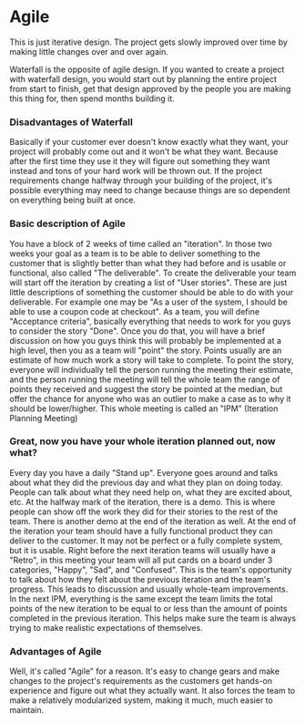 # Agile

This is just iterative design. The project gets slowly improved over time by making little changes over and over again.

Waterfall is the opposite of agile design. If you wanted to create a project with waterfall design, you would start out by planning the entire project from start to finish, get that design approved by the people you are making this thing for, then spend months building it.

### Disadvantages of Waterfall
Basically if your customer ever doesn't know exactly what they want, your project will probably come out and it won't be what they want. Because after the first time they use it they will figure out something they want instead and tons of your hard work will be thrown out. If the project requirements change halfway through your building of the project, it's possible everything may need to change because things are so dependent on everything being built at once.

### Basic description of Agile
You have a block of 2 weeks of time called an "iteration". In those two weeks your goal as a team is to be able to deliver something to the customer that is slightly better than what they had before and is usable or functional, also called "The deliverable".
To create the deliverable your team will start off the iteration by creating a list of "User stories". These are just little descriptions of something the customer should be able to do with your deliverable. For example one may be "As a user of the system, I should be able to use a coupon code at checkout". As a team, you will define "Acceptance criteria", basically everything that needs to work for you guys to consider the story "Done".
Once you do that, you will have a brief discussion on how you guys think this will probably be implemented at a high level, then you as a team will "point" the story. Points usually are an estimate of how much work a story will take to complete.
To point the story, everyone will individually tell the person running the meeting their estimate, and the person running the meeting will tell the whole team the range of points they received and suggest the story be pointed at the median, but offer the chance for anyone who was an outlier to make a case as to why it should be lower/higher.
This whole meeting is called an "IPM" (Iteration Planning Meeting)

### Great, now you have your whole iteration planned out, now what?
Every day you have a daily "Stand up". Everyone goes around and talks about what they did the previous day and what they plan on doing today. People can talk about what they need help on, what they are excited about, etc.
At the halfway mark of the iteration, there is a demo. This is where people can show off the work they did for their stories to the rest of the team. There is another demo at the end of the iteration as well.
At the end of the iteration your team should have a fully functional product they can deliver to the customer. It may not be perfect or a fully complete system, but it is usable.
Right before the next iteration teams will usually have a "Retro", in this meeting your team will all put cards on a board under 3 categories, "Happy", "Sad", and "Confused". This is the team's opportunity to talk about how they felt about the previous iteration and the team's progress. This leads to discussion and usually whole-team improvements.
In the next IPM, everything is the same except the team limits the total points of the new iteration to be equal to or less than the amount of points completed in the previous iteration. This helps make sure the team is always trying to make realistic expectations of themselves.

### Advantages of Agile
Well, it's called "Agile" for a reason. It's easy to change gears and make changes to the project's requirements as the customers get hands-on experience and figure out what they actually want. It also forces the team to make a relatively modularized system, making it much, much easier to maintain.
